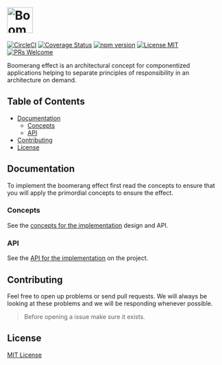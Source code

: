 # <img src='https://user-images.githubusercontent.com/13750819/45261598-1e29cb80-b3dd-11e8-8b00-0031f35dd01d.png' height='60' alt='Boomerang Logo' />

[![CircleCI](https://circleci.com/gh/matuzalemsteles/boomerang-effect.svg?style=svg)](https://circleci.com/gh/matuzalemsteles/boomerang-effect) [![Coverage Status](https://coveralls.io/repos/github/matuzalemsteles/boomerang-effect/badge.svg?branch=master&style=flat-square)](https://coveralls.io/github/matuzalemsteles/boomerang-effect?branch=master) [![npm version](https://img.shields.io/npm/v/@boomerang/core.svg?style=flat-square)](https://www.npmjs.com/package/@boomerang/core) [![License MIT](https://img.shields.io/badge/license-MIT-blue.svg?style=flat-square)](https://github.com/matuzalemsteles/boomerang-effect/blob/master/LICENSE.md) [![PRs Welcome](https://img.shields.io/badge/PRs-welcome-brightgreen.svg?style=flat-square)](https://github.com/matuzalemsteles/boomerang-effect)

Boomerang effect is an architectural concept for componentized applications helping to separate principles of responsibility in an architecture on demand.

## Table of Contents

- [Documentation](#documentation)
  - [Concepts](#concepts)
  - [API](#api)
- [Contributing](#contributing)
- [License](#license)

## Documentation

To implement the boomerang effect first read the concepts to ensure that you will apply the primordial concepts to ensure the effect.

### Concepts

See the [concepts for the implementation](docs/concepts.md) design and API.

### API

See the [API for the implementation](docs/API.md) on the project.

## Contributing

Feel free to open up problems or send pull requests. We will always be looking at these problems and we will be responding whenever possible.

> Before opening a issue make sure it exists.

## License

[MIT License](LICENSE)
